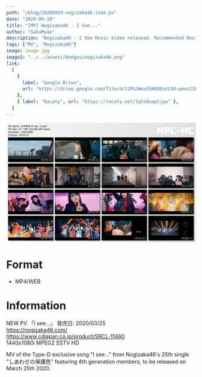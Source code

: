 ```yaml
---
path: "/blog/20200919-nogizaka46-isee-pv"
date: "2020-09-19"
title: "[MV] Nogizaka46 - I See..."
author: "SakuMyao"
description: "Nogizaka46 - I See Music Video released. Recommended Music!"
tags: ["MV", "Nogizaka46"]
image: image.jpg
image2: "../../assets/badges/nogizaka46.png"
link:
  [
    {
      label: "Google Drive",
      url: "https://drive.google.com/file/d/11PGJWuv55HQUEotLOU-pmxsJZP4WJ27h/view?usp=sharing",
    },
    { label: "Racaty", url: "https://racaty.net/1qlo0uaptjyw" },
  ]
---
```


![[MV] Nogizaka46 - I See..](./image.jpg)

# Format

- MP4/WEB

# Information

NEW PV
「I see...」
発売日: 2020/03/25 <br/>
https://nogizaka46.com/ <br/>
https://www.cdjapan.co.jp/product/SRCL-11460 <br/>
1440x1080i MPEG2 SSTV HD <br/>

MV of the Type-D exclusive song "I see…" from Nogizaka46's 25th single "しあわせの保護色" featuring 4th generation members, to be released on March 25th 2020.
